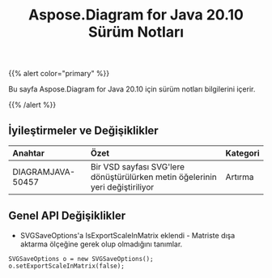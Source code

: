 ﻿---
title: Aspose.Diagram for Java 20.10 Sürüm Notları
type: docs
weight: 10
url: /tr/java/aspose-diagram-for-java-20-10-release-notes/
---
{{% alert color="primary" %}}

Bu sayfa Aspose.Diagram for Java 20.10 için sürüm notları bilgilerini içerir.

{{% /alert %}}
## **İyileştirmeler ve Değişiklikler**  ##

|**Anahtar**|**Özet**|**Kategori**|
|:- |:- |:- |
|DIAGRAMJAVA-50457|Bir VSD sayfası SVG'lere dönüştürülürken metin öğelerinin yeri değiştiriliyor|Artırma|

## Genel API Değişiklikler
* SVGSaveOptions'a IsExportScaleInMatrix eklendi - Matriste dışa aktarma ölçeğine gerek olup olmadığını tanımlar.
```
SVGSaveOptions o = new SVGSaveOptions();
o.setExportScaleInMatrix(false);
```
